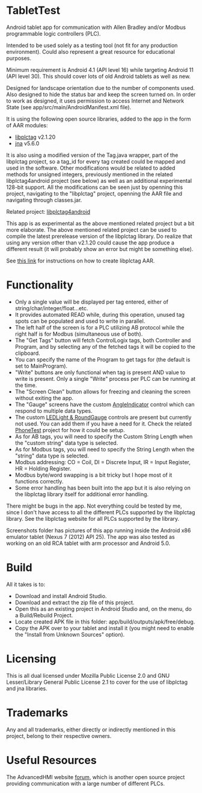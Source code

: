 # TabletTest
Android tablet app for communication with Allen Bradley and/or Modbus programmable logic controllers (PLC).

Intended to be used solely as a testing tool (not fit for any production environment).
Could also represent a great resource for educational purposes.

Minimum requirement is Android 4.1 (API level 16) while targeting Android 11 (API level 30). This should cover lots of old Android tablets as well as new.

Designed for landscape orientation due to the number of components used.
Also designed to hide the status bar and keep the screen turned on.
In order to work as designed, it uses permission to access Internet and Network State (see app/src/main/AndroidManifest.xml file).

It is using the following open source libraries, added to the app in the form of AAR modules:

- [libplctag](https://github.com/libplctag/libplctag) v2.1.20
- [jna](https://github.com/java-native-access/jna) v5.6.0

It is also using a modified version of the Tag.java wrapper, part of the libplctag project, so a tag_id for every tag created could be mapped and used in the software.
Other modifications would be related to added methods for unsigned integers, previously mentioned in the related libplctag4android project (see below) as well as an additional experimental 128-bit support. All the modifications can be seen just by openning this project, navigating to the "libplctag" project, openning the AAR file and navigating through classes.jar.

Related project: [libplctag4android](https://github.com/libplctag/libplctag4android)

This app is as experimental as the above mentioned related project but a bit more elaborate.
The above mentioned related project can be used to compile the latest prerelease version of the libplctag library.
Do realize that using any version other than v2.1.20 could cause the app produce a different result (it will probably show an error but might be something else).

See [this link](https://github.com/libplctag/libplctag4android/issues/1) for instructions on how to create libplctag AAR.

# Functionality
- Only a single value will be displayed per tag entered, either of string/char/integer/float...etc.
- It provides automated READ while, during this operation, unused tag spots can be populated and used to write in parallel.
- The left half of the screen is for a PLC utilizing AB protocol while the right half is for Modbus (simultaneous use of both).
- The "Get Tags" button will fetch ControlLogix tags, both Controller and Program, and by selecting any of the fetched tags it will be copied to the clipboard.
- You can specify the name of the Program to get tags for (the default is set to MainProgram).
- "Write" buttons are only functional when tag is present AND value to write is present. Only a single "Write" process per PLC can be running at the time.
- The "Screen Clean" button allows for freezing and cleaning the screen without exiting the app.
- The "Gauge" screens have the custom [AngleIndicator](https://github.com/GitHubDragonFly/AndroidUserControls) control which can respond to multiple data types.
- The custom [LEDLight & RoundGauge](https://github.com/GitHubDragonFly/AndroidUserControls) controls are present but currently not used. You can add them if you have a need for it. Check the related [PhoneTest](https://github.com/GitHubDragonFly/PhoneTest) project for how it could be setup.
- As for AB tags, you will need to specify the Custom String Length when the "custom string" data type is selected.
- As for Modbus tags, you will need to specify the String Length when the "string" data type is selected.
- Modbus addressing: CO = Coil, DI = Discrete Input, IR = Input Register, HR = Holding Register.
- Modbus byte/word swapping is a bit tricky but I hope most of it functions correctly.
- Some error handling has been built into the app but it is also relying on the libplctag library itself for additional error handling.

There might be bugs in the app. Not everything could be tested by me, since I don't have access to all the different PLCs supported by the libplctag library.
See the libplctag website for all PLCs supported by the library.

Screenshots folder has pictures of this app running inside the Android x86 emulator tablet (Nexus 7 (2012) API 25).
The app was also tested as working on an old RCA tablet with arm processor and Android 5.0.

# Build

All it takes is to:

- Download and install Android Studio.
- Download and extract the zip file of this project.
- Open this as an existing project in Android Studio and, on the menu, do a Build/Rebuild Project.
- Locate created APK file in this folder: app/build/outputs/apk/free/debug.
- Copy the APK over to your tablet and install it (you might need to enable the "Install from Unknown Sources" option).

# Licensing
This is all dual licensed under Mozilla Public License 2.0 and GNU Lesser/Library General Public License 2.1 to cover for the use of libplctag and jna libraries.

# Trademarks
Any and all trademarks, either directly or indirectly mentioned in this project, belong to their respective owners.

# Useful Resources
The AdvancedHMI website [forum](https://www.advancedhmi.com/forum/), which is another open source project providing communication with a large number of different PLCs.

